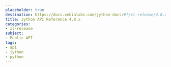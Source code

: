 ```yaml
---
placeholder: true
destination: https://docs.xebialabs.com/jython-docs/#!/xl-release/4.8.x/
title: Jython API Reference 4.8.x
categories: 
- xl-release
subject:
- Public API
tags:
- api
- jython
- python
---
```


